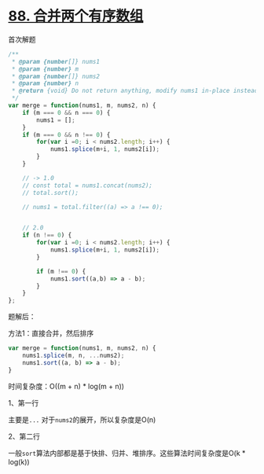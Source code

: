 # [88. 合并两个有序数组](https://leetcode.cn/problems/merge-sorted-array/description/?envType=study-plan-v2&envId=top-interview-150)

首次解题

```js
/**
 * @param {number[]} nums1
 * @param {number} m
 * @param {number[]} nums2
 * @param {number} n
 * @return {void} Do not return anything, modify nums1 in-place instead.
 */
var merge = function(nums1, m, nums2, n) {
    if (m === 0 && n === 0) {
        nums1 = [];
    }
    if (m === 0 && n !== 0) {
        for(var i =0; i < nums2.length; i++) {
            nums1.splice(m+i, 1, nums2[i]);
        }
    }

    // -> 1.0
    // const total = nums1.concat(nums2);
    // total.sort();

    // nums1 = total.filter((a) => a !== 0);


    // 2.0
    if (n !== 0) {
        for(var i =0; i < nums2.length; i++) {
            nums1.splice(m+i, 1, nums2[i]);
        }

        if (m !== 0) {
            nums1.sort((a,b) => a - b);
        }
    }
};
```

题解后：

方法1：直接合并，然后排序

```js
var merge = function(nums1, m, nums2, n) {
    nums1.splice(m, n, ...nums2);
    nums1.sort((a, b) => a - b);
}
```

时间复杂度：O((m + n) * log(m + n)) 

1、第一行

主要是`...` 对于`nums2`的展开，所以复杂度是O(n)

2、第二行

一般`sort`算法内部都是基于快排、归并、堆排序。这些算法时间复杂度是O(k * log(k))
